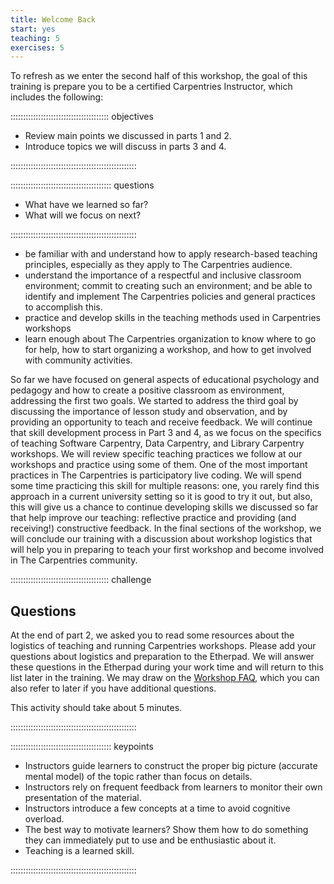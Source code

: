 ```yaml
---
title: Welcome Back
start: yes
teaching: 5
exercises: 5
---
```


To refresh as we enter the second half of this workshop, the goal of this training is prepare
you to be a certified Carpentries Instructor, which includes the following:

::::::::::::::::::::::::::::::::::::::: objectives

- Review main points we discussed in parts 1 and 2.
- Introduce topics we will discuss in parts 3 and 4.

::::::::::::::::::::::::::::::::::::::::::::::::::

:::::::::::::::::::::::::::::::::::::::: questions

- What have we learned so far?
- What will we focus on next?

::::::::::::::::::::::::::::::::::::::::::::::::::

- be familiar with and understand how to apply research-based teaching principles,
  especially as they apply to The Carpentries audience.
- understand the importance of a respectful and inclusive classroom environment; commit to
  creating such an environment; and be able to
  identify and implement The Carpentries policies and general practices to accomplish this.
- practice and develop skills in the teaching methods used in Carpentries workshops
- learn enough about The Carpentries organization to know where to go for help,
  how to start organizing a workshop, and how to get involved with community activities.

So far we have focused on general aspects of educational psychology and pedagogy and
how to create a positive classroom as environment, addressing the first two goals.
We started to address the third goal by discussing the importance of lesson study
and observation, and by providing an opportunity to teach and
receive feedback. We will continue that skill development process in Part 3 and 4, as we
focus on the specifics of teaching Software Carpentry, Data Carpentry, and Library Carpentry workshops.
We will review specific
teaching practices we follow at our workshops and practice using some of them. One of the most important practices
in The Carpentries is participatory live coding.  We will spend some time practicing this skill for multiple reasons:
one, you rarely find this approach in a current university setting so it is good
to try it out, but also, this will give us a chance to continue developing skills
we discussed so far that help improve our teaching: reflective practice and
providing (and receiving!) constructive feedback. In the final sections of the workshop,
we will conclude our training with a discussion about workshop logistics that will help you in preparing to teach your first workshop and become involved in The Carpentries community.

:::::::::::::::::::::::::::::::::::::::  challenge

## Questions

At the end of part 2, we asked you to read some resources about the logistics of teaching and running Carpentries workshops. Please
add your questions about logistics and preparation to the Etherpad. We will answer these questions in the Etherpad during your work time
and will return to this list later in the training. We may draw on the [Workshop FAQ](https://carpentries.org/workshop_faq/), which you
can also refer to later if you have additional questions.

This activity should take about 5 minutes.


::::::::::::::::::::::::::::::::::::::::::::::::::

:::::::::::::::::::::::::::::::::::::::: keypoints

- Instructors guide learners to construct the proper big picture (accurate mental model) of the topic rather than focus on details.
- Instructors rely on frequent feedback from learners to monitor their own presentation of the material.
- Instructors introduce a few concepts at a time to avoid cognitive overload.
- The best way to motivate learners? Show them how to do something they can immediately put to use and be enthusiastic about it.
- Teaching is a learned skill.

::::::::::::::::::::::::::::::::::::::::::::::::::



